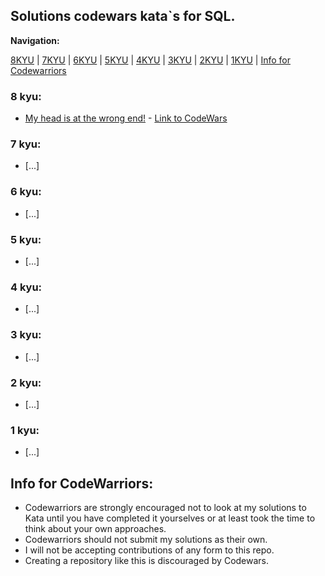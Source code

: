 ## Solutions codewars kata\`s for SQL.


**Navigation:**

[8KYU](https://github.com/ZaytsevNS/python_codewars#8-kyu) | [7KYU](https://github.com/ZaytsevNS/python_codewars#7-kyu) | [6KYU](https://github.com/ZaytsevNS/python_codewars#6-kyu) | [5KYU](https://github.com/ZaytsevNS/python_codewars#5-kyu) | [4KYU](https://github.com/ZaytsevNS/python_codewars#4-kyu) | [3KYU](https://github.com/ZaytsevNS/python_codewars#3-kyu) | [2KYU](https://github.com/ZaytsevNS/python_codewars#2-kyu) | [1KYU](https://github.com/ZaytsevNS/python_codewars#1-kyu) | [Info for Codewarriors](https://github.com/ZaytsevNS/python_codewars#info-for-codewarriors)

### 8 kyu:
- [My head is at the wrong end!](https://github.com/ZaytsevNS/python_codewars/blob/main/8KYU/fix_the_meerkat.py) - [Link to CodeWars](https://www.codewars.com/kata/56f699cd9400f5b7d8000b55)

### 7 kyu:
- [...]

### 6 kyu:
- [...]

### 5 kyu:
- [...]

### 4 kyu:
- [...]

### 3 kyu:
- [...]

### 2 kyu:
- [...]

### 1 kyu:
- [...]

## Info for CodeWarriors:
- Codewarriors are strongly encouraged not to look at my solutions to Kata until you have completed it yourselves or at least took the time to think about your own approaches.
- Codewarriors should not submit my solutions as their own.
- I will not be accepting contributions of any form to this repo.
- Creating a repository like this is discouraged by Codewars.
